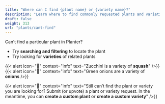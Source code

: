 ```yaml
---
title: "Where can I find {plant name} or {variety name}?"
description: "Learn where to find commonly requested plants and varieties"
draft: false
weight: 313
url: "plants/cant-find"
---
```


Can’t find a particular plant in Planter?<br />

- Try **searching and filtering** to locate the plant
- Try looking for **varieties** of related plants

{{< alert icon="🥒" context="info" text="Zucchini is a variety of **squash**" />}}
{{< alert icon="🧄" context="info" text="Green onions are a variety of **onions** />}}

{{< alert icon="🧄" context="info" text="Still can’t find the plant or variety you are looking for? Submit (or upvote) a plant or variety request. In the meantime, you can **create a custom plant** or **create a custom variety**" />}}
